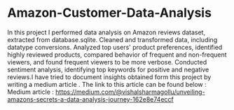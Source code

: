 # Amazon-Customer-Data-Analysis
In this project I performed data analysis on Amazon reviews dataset, extracted from database.sqlite. Cleaned and transformed data, including datatype conversions. Analyzed top users' product preferences, identified highly reviewed products, compared behavior of frequent and non-frequent viewers, and found frequent viewers to be more verbose. Conducted sentiment analysis, identifying top keywords for positive and negative reviews.I have tried to document insights obtained form this project by writing a medium article . The link to this article can be found below : 
Medium article : https://medium.com/@vishalsharmagollu/unveiling-amazons-secrets-a-data-analysis-journey-162e8e74eccf 

